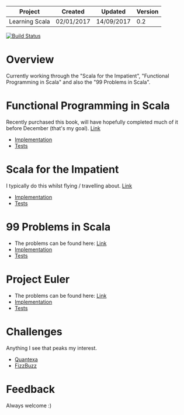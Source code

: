 
| Project        | Created    | Updated    | Version |
|----------------|------------|------------|---------|
| Learning Scala | 02/01/2017 | 14/09/2017 | 0.2     |

[![Build Status](https://travis-ci.org/dandxy89/LearningScala.svg?branch=master)](https://travis-ci.org/dandxy89/LearningScala)

# Overview

Currently working through the "Scala for the Impatient", "Functional Programming in Scala" and also the "99 Problems in Scala".

# Functional Programming in Scala

Recently purchased this book, will have hopefully completed much of it before December (that's my goal). [Link](https://www.manning.com/books/functional-programming-in-scala)

*   [Implementation](src/main/scala/fpinscala)
*   [Tests](src/test/scala/fpinscala)

# Scala for the Impatient

I typically do this whilst flying / travelling about. [Link](http://horstmann.com/scala/)

*   [Implementation](src/main/scala/ImpatientScala)
*   [Tests](src/test/scala)

# 99 Problems in Scala

*   The problems can be found here: [Link](http://aperiodic.net/phil/scala/s-99/)
*   [Implementation](src/main/scala/_99Problems)
*   [Tests](src/test/scala/_99Problems)

# Project Euler

*   The problems can be found here: [Link](https://projecteuler.net/problem=1)
*   [Implementation](src/main/scala/ProjectEuler)
*   [Tests](src/test/scala/ProjectEuler)

# Challenges

Anything I see that peaks my interest.

*   [Quantexa](src/test/scala/Interview)
*   [FizzBuzz](src/test/scala/Challenges)

# Feedback

Always welcome :)
